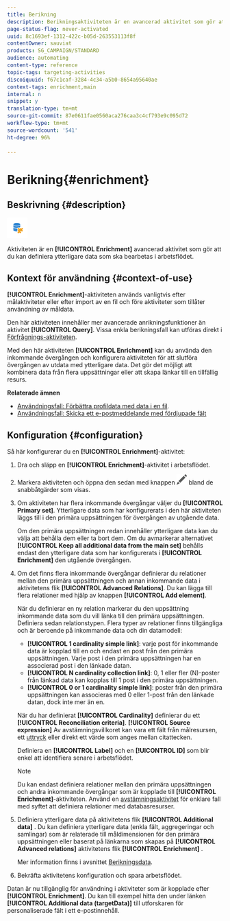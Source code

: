 ```yaml
---
title: Berikning
description: Berikningsaktiviteten är en avancerad aktivitet som gör att du kan definiera ytterligare data som ska bearbetas i arbetsflödet.
page-status-flag: never-activated
uuid: 8c1693ef-1312-422c-b05d-263553113f8f
contentOwner: sauviat
products: SG_CAMPAIGN/STANDARD
audience: automating
content-type: reference
topic-tags: targeting-activities
discoiquuid: f67c1caf-3284-4c34-a5b0-8654a95640ae
context-tags: enrichment,main
internal: n
snippet: y
translation-type: tm+mt
source-git-commit: 87e0611fae0560aca276caa3c4cf793e9c095d72
workflow-type: tm+mt
source-wordcount: '541'
ht-degree: 96%

---
```



# Berikning{#enrichment}

## Beskrivning {#description}

![](assets/enrichment.png)

Aktiviteten är en **[!UICONTROL Enrichment]** avancerad aktivitet som gör att du kan definiera ytterligare data som ska bearbetas i arbetsflödet.

## Kontext för användning {#context-of-use}

**[!UICONTROL Enrichment]**-aktiviteten används vanligtvis efter målaktiviteter eller efter import av en fil och före aktiviteter som tillåter användning av måldata. 

Den här aktiviteten innehåller mer avancerade anrikningsfunktioner än aktivitet **[!UICONTROL Query]**. Vissa enkla berikningsfall kan utföras direkt i [Förfrågnings-aktiviteten](../../automating/using/query.md#enriching-data).

Med den här aktiviteten **[!UICONTROL Enrichment]** kan du använda den inkommande övergången och konfigurera aktiviteten för att slutföra övergången av utdata med ytterligare data. Det gör det möjligt att kombinera data från flera uppsättningar eller att skapa länkar till en tillfällig resurs.

**Relaterade ämnen**

* [Användningsfall: Förbättra profildata med data i en fil](../../automating/using/enriching-profile-data-file.md).
* [Användningsfall: Skicka ett e-postmeddelande med fördjupade fält](../../automating/using/sending-email-enriched-fields.md)

## Konfiguration {#configuration}

Så här konfigurerar du en **[!UICONTROL Enrichment]**-aktivitet:

1. Dra och släpp en **[!UICONTROL Enrichment]**-aktivitet i arbetsflödet.
1. Markera aktiviteten och öppna den sedan med knappen ![](assets/edit_darkgrey-24px.png) bland de snabbåtgärder som visas.
1. Om aktiviteten har flera inkommande övergångar väljer du **[!UICONTROL Primary set]**. Ytterligare data som har konfigurerats i den här aktiviteten läggs till i den primära uppsättningen för övergången av utgående data.

   Om den primära uppsättningen redan innehåller ytterligare data kan du välja att behålla dem eller ta bort dem. Om du avmarkerar alternativet **[!UICONTROL Keep all additional data from the main set]** behålls endast den ytterligare data som har konfigurerats i **[!UICONTROL Enrichment]** den utgående övergången.

1. Om det finns flera inkommande övergångar definierar du relationer mellan den primära uppsättningen och annan inkommande data i aktivitetens flik **[!UICONTROL Advanced Relations]**. Du kan lägga till flera relationer med hjälp av knappen **[!UICONTROL Add element]**.

   När du definierar en ny relation markerar du den uppsättning inkommande data som du vill länka till den primära uppsättningen. Definiera sedan relationstypen. Flera typer av relationer finns tillgängliga och är beroende på inkommande data och din datamodell:

   * **[!UICONTROL 1 cardinality simple link]**: varje post för inkommande data är kopplad till en och endast en post från den primära uppsättningen. Varje post i den primära uppsättningen har en associerad post i den länkade datan.
   * **[!UICONTROL N cardinality collection link]**: 0, 1 eller fler (N)-poster från länkad data kan kopplas till 1 post i den primära uppsättningen.
   * **[!UICONTROL 0 or 1 cardinality simple link]**: poster från den primära uppsättningen kan associeras med 0 eller 1-post från den länkade datan, dock inte mer än en.

   När du har definierat **[!UICONTROL Cardinality]** definierar du ett **[!UICONTROL Reconciliation criteria]**. **[!UICONTROL Source expression]** Av avstämningsvillkoret kan vara ett fält från målresursen, ett [uttryck](../../automating/using/advanced-expression-editing.md) eller direkt ett värde som anges mellan citattecken.

   Definiera en **[!UICONTROL Label]** och en **[!UICONTROL ID]** som blir enkel att identifiera senare i arbetsflödet.

   >[!NOTE]
   >
   >Du kan endast definiera relationer mellan den primära uppsättningen och andra inkommande övergångar som är kopplade till **[!UICONTROL Enrichment]**-aktiviteten. Använd en [avstämningsaktivitet](../../automating/using/reconciliation.md) för enklare fall med syftet att definiera relationer med databasresurser.

1. Definiera ytterligare data på aktivitetens flik **[!UICONTROL Additional data]** . Du kan definiera ytterligare data (enkla fält, aggregeringar och samlingar) som är relaterade till måldimensionen för den primära uppsättningen eller baserat på länkarna som skapas på **[!UICONTROL Advanced relations]** aktivitetens flik **[!UICONTROL Enrichment]** .

   Mer information finns i avsnittet [Berikningsdata](../../automating/using/query.md#enriching-data).

1. Bekräfta aktivitetens konfiguration och spara arbetsflödet.

Datan är nu tillgänglig för användning i aktiviteter som är kopplade efter **[!UICONTROL Enrichment]**. Du kan till exempel hitta den under länken **[!UICONTROL Additional data (targetData)]** till utforskaren för personaliserade fält i ett e-postinnehåll.
